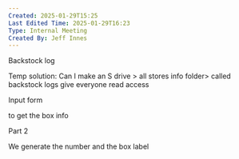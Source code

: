 ```yaml
---
Created: 2025-01-29T15:25
Last Edited Time: 2025-01-29T16:23
Type: Internal Meeting
Created By: Jeff Innes
---
```

Backstock log

Temp solution: Can I make an S drive > all stores info folder> called backstock logs give everyone read access

  

Input form

to get the box info

  

Part 2

We generate the number and the box label
